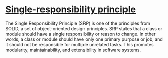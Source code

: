 # [Single-responsibility principle](https://en.wikipedia.org/wiki/Single-responsibility_principle)

The Single Responsibility Principle (SRP) is one of the principles from SOLID, a set of object-oriented design principles. SRP states that a class or module should have a single responsibility or reason to change. In other words, a class or module should have only one primary purpose or job, and it should not be responsible for multiple unrelated tasks. This promotes modularity, maintainability, and extensibility in software systems.

